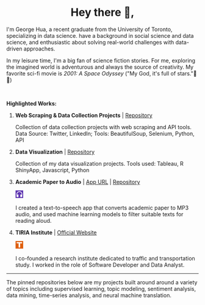 

<h1 align='center'>Hey there 👋,</h1>

I'm George Hua, a recent graduate from the University of Toronto, specializing in data science. have a background in social science and data science, and enthusiastic about solving real-world challenges with data-driven approaches. 

In my leisure time, I'm a big fan of science fiction stories. For me, exploring the imagined world is adventurous and always the source of creativity. My favorite sci-fi movie is *2001: A Space Odyssey* ("My God, it's full of stars."🌟🌟)

<br>

**Highlighted Works:**



1. **Web Scraping & Data Collection Projects** | [Repository](https://github.com/georgehua/data-collection-projects)

   Collection of data collection projects with web scraping and API tools. Data Source: Twitter, LinkedIn; Tools: BeautifulSoup, Selenium, Python, API



2. **Data Visualization** | [Repository](https://github.com/georgehua/data-visualizations)

   Collection of my data visualization projects. Tools used: Tableau, R ShinyApp, Javascript, Python



3. **Academic Paper to Audio** |  [App URL](http://paper2audio.netlify.app/) | [Repository](https://github.com/georgehua/paper2audio)

   <img src="figures/paper2audio.svg" height="20px" style="display:inline;">

   I created a text-to-speech app that converts academic paper to MP3 audio, and used machine learning models to filter suitable texts for reading aloud.



4. **TIRIA Institute** | [Official Website](https://tiria.org)

   <img src="figures/tiria.svg" height="20px" style="display:inline;">

   I co-founded a research institute dedicated to traffic and transportation study. I worked in the role of Software Developer and Data Analyst.



----

The pinned repositories below are my projects built around around a variety of topics including supervised learning, topic modeling, sentiment analysis, data mining, time-series analysis, and neural machine translation.

